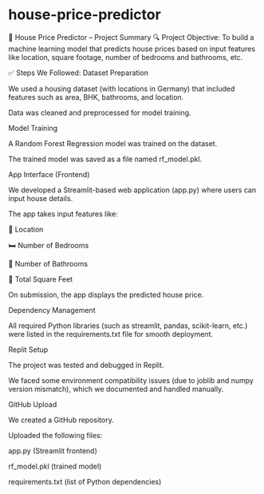 # house-price-predictor
🏡 House Price Predictor – Project Summary
🔍 Project Objective:
To build a machine learning model that predicts house prices based on input features like location, square footage, number of bedrooms and bathrooms, etc.

✅ Steps We Followed:
Dataset Preparation

We used a housing dataset (with locations in Germany) that included features such as area, BHK, bathrooms, and location.

Data was cleaned and preprocessed for model training.

Model Training

A Random Forest Regression model was trained on the dataset.

The trained model was saved as a file named rf_model.pkl.

App Interface (Frontend)

We developed a Streamlit-based web application (app.py) where users can input house details.

The app takes input features like:

📍 Location

🛏️ Number of Bedrooms

🚿 Number of Bathrooms

📏 Total Square Feet

On submission, the app displays the predicted house price.

Dependency Management

All required Python libraries (such as streamlit, pandas, scikit-learn, etc.) were listed in the requirements.txt file for smooth deployment.

Replit Setup

The project was tested and debugged in Replit.

We faced some environment compatibility issues (due to joblib and numpy version mismatch), which we documented and handled manually.

GitHub Upload

We created a GitHub repository.

Uploaded the following files:

app.py (Streamlit frontend)

rf_model.pkl (trained model)

requirements.txt (list of Python dependencies)
